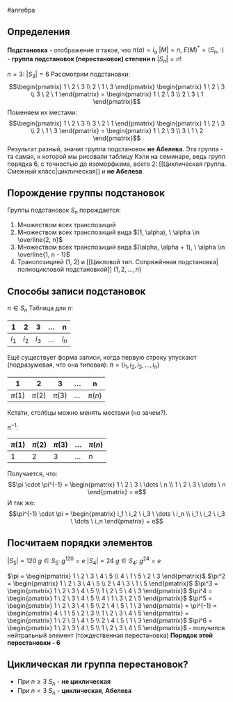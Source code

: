 #алгебра 
## Определения
**Подстановка** - отображение $\pi$ такое, что $\pi(a) = i_a$
$|M| = n, \ E(M)^* = (S_n, \cdot)$ - **группа подстановок (перестановок) степени n**
$|S_n| = n!$

$n = 3$:
	$|S_3| = 6$
	Рассмотрим подстановки:
	$$\begin{pmatrix} 1 \ 2 \ 3 \\ 2 \ 1 \ 3 \end{pmatrix} \begin{pmatrix} 1 \ 2 \ 3 \\ 3 \ 2 \ 1 \end{pmatrix} = \begin{pmatrix} 1 \ 2 \ 3 \\ 2 \ 3 \ 1 \end{pmatrix}$$
	Поменяем их местами:
	$$\begin{pmatrix} 1 \ 2 \ 3 \\ 3 \ 2 \ 1 \end{pmatrix} \begin{pmatrix} 1 \ 2 \ 3 \\ 2 \ 1 \ 3 \end{pmatrix} = \begin{pmatrix} 1 \ 2 \ 3 \\ 3 \ 1 \ 2 \end{pmatrix}$$
	Результат разный, значит группа подстановок **не Абелева**.
	Эта группа - та самая, к которой мы рисовали таблицу Кэли на семинаре, ведь групп порядка 6, с точностью до изоморфизма, всего 2: [[Циклическая группа. Смежный класс|циклическая]] и **не Абелева**.

## Порождение группы подстановок
Группы подстановок $S_n$  порождается:
1) Множеством всех транспозиций
2) Множеством всех транспозиций вида $(1, \alpha), \ \alpha \in \overline{2, n}$
3) Множеством всех транспозиций вида $(\alpha, \alpha + 1), \ \alpha \in \overline{1, n - 1}$
4) Транспозицией (1, 2) и [[Цикловой тип. Сопряжённая подстановка|полноцикловой подстановкой]] $(1, 2, \dots, n)$

## Способы записи подстановок
$\pi \in S_n$
Таблица для $\pi$:

| 1     | 2     | 3     | $\dots$ | n     |
| ----- | ----- | ----- | ------- | ----- |
| $i_1$ | $i_2$ | $i_3$ | $\dots$ | $i_n$ |
Ещё существует форма записи, когда первую строку упускают (подразумевая, что она типовая):
$\pi = (i_1, i_2, i_3, \dots, i_n)$

| 1        | 2        | 3        | $\dots$ | n        |
| -------- | -------- | -------- | ------- | -------- |
| $\pi(1)$ | $\pi(2)$ | $\pi(3)$ | $\dots$ | $\pi(n)$ |
Кстати, столбцы можно менять местами (но зачем?).

$\pi^{-1}$:

| $\pi(1)$ | $\pi(2)$ | $\pi(3)$ | $\dots$ | $\pi(n)$ |
| -------- | -------- | -------- | ------- | -------- |
| 1        | 2        | 3        | $\dots$ | n        |
Получается, что:
$$\pi \cdot \pi^{-1} = \begin{pmatrix} 1 \ 2 \ 3 \ \dots \ n \\ 1 \ 2 \ 3 \ \dots \ n \end{pmatrix} = e$$
И так же:
$$\pi^{-1} \cdot \pi = \begin{pmatrix} i_1 \ i_2 \ i_3 \ \dots \ i_n \\ i_1 \ i_2 \ i_3 \ \dots \ i_n \end{pmatrix} = e$$
## Посчитаем порядки элементов
$|S_5| = 120 \ g \in S_5: \ g^{120} = e$
$|S_4| = 24 \ g \in S_4: \ g^{24} = e$

$\pi = \begin{pmatrix} 1 \ 2 \ 3 \ 4 \ 5 \\ 4 \ 1 \ 5 \ 2 \ 3 \end{pmatrix}$
$\pi^2 = \begin{pmatrix} 1 \ 2 \ 3 \ 4 \ 5 \\ 2 \ 4 \ 3 \ 1 \ 5 \end{pmatrix}$
$\pi^3 = \begin{pmatrix} 1 \ 2 \ 3 \ 4 \ 5 \\ 1 \ 2 \ 5 \ 4 \ 3 \end{pmatrix}$
$\pi^4 = \begin{pmatrix} 1 \ 2 \ 3 \ 4 \ 5 \\ 4 \ 1 \ 3 \ 2 \ 5 \end{pmatrix}$
$\pi^5 = \begin{pmatrix} 1 \ 2 \ 3 \ 4 \ 5 \\ 2 \ 4 \ 5 \ 1 \ 3 \end{pmatrix} = \pi^{-1} = \begin{pmatrix} 4 \ 1 \ 5 \ 2 \ 3 \\ 1 \ 2 \ 3 \ 4 \ 5 \end{pmatrix} = \begin{pmatrix} 1 \ 2 \ 3 \ 4 \ 5 \\ 2 \ 4 \ 5 \ 1 \ 3 \end{pmatrix}$
$\pi^6 = \begin{pmatrix} 1 \ 2 \ 3 \ 4 \ 5 \\ 1 \ 2 \ 3 \ 4 \ 5 \end{pmatrix}$ - получился нейтральный элемент (тождественная перестановка)
**Порядок этой перестановки - 6**

## Циклическая ли группа перестановок?
- При $n \geq 3 \ S_n$ - **не циклическая** 
- При $n < 3 \ S_n$ - **циклическая**, **Абелева**
